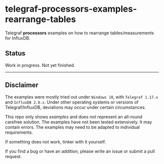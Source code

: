 # telegraf-processors-examples-rearrange-tables

Telegraf **processors** examples on how to rearrange tables/measurements for InfluxDB.

## Status

Work in progress. Not yet finished.

---

## Disclaimer

The examples were mostly tried out under `Windows 10`, with `Telegraf 1.17.x` and `InfluxDB 2.0.x`.
Under other operating systems or versions of Telegraf/InfluxDB, deviations may occur under certain circumstances.

This repo only shows *examples* and does *not* represent an all-round carefree solution. The examples have not been tested extensively. It may contain errors.
The examples may need to be adapted to individual requirements.

If something does not work, tinker with it yourself.

If you find a bug or have an addition, please write an issue or submit a pull request.

